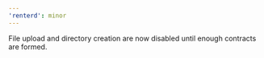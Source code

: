 ```yaml
---
'renterd': minor
---
```


File upload and directory creation are now disabled until enough contracts are formed.
